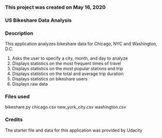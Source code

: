 ### This project was created on May 16, 2020

### US Bikeshare Data Analysis

### Description
This application analyzes bikeshare data for Chicago, NYC and Washington, D.C.

1. Asks the user to specify a city, month, and day to analyze
2. Displays statistics on the most frequent times of travel
3. Displays statistics on the most popular stations and trip
4. Displays statistics on the total and average trip duration
5. Displays statistics on bikeshare users
6. Displays raw data

### Files used
bikeshare.py
chicago.csv
new_york_city.csv
washington.csv

### Credits
The starter file and data for this application was provided by Udacity